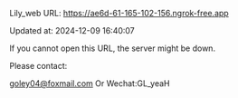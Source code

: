 Lily_web URL: https://ae6d-61-165-102-156.ngrok-free.app

Updated at: 2024-12-09 16:40:07

If you cannot open this URL, the server might be down.

Please contact: 

goley04@foxmail.com Or Wechat:GL_yeaH